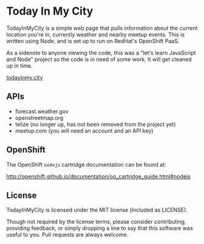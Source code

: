 # Today In My City

TodayInMyCity is a simple web page that pulls information about
the current location you're in, currently weather and nearby
meetup events. This is written using Node, and is set up to
run on RedHat's OpenShift PaaS.

As a sidenote to anyone viewing the code, this was a "let's learn
JavaScript and Node" project so the code is in need of some work.
It will get cleaned up in time.

[todayinmy.city](http://todayinmy.city)

## APIs

* forecast.weather.gov
* openstreetmap.org
* telize (no longer up, has not been removed from the project yet)
* meetup.com (you will need an account and an API key)

## OpenShift

The OpenShift `nodejs` cartridge documentation can be found at:

http://openshift.github.io/documentation/oo_cartridge_guide.html#nodejs

## License

TodayInMyCity is licensed under the MIT license (included as LICENSE).

Though not required by the license terms, please consider contributing,
providing feedback, or simply dropping a line to say that this software was
useful to you. Pull requests are always welcome.
